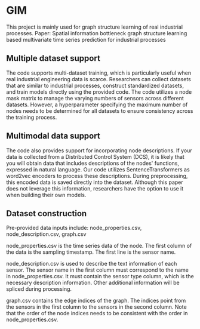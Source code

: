 # GIM
This project is mainly used for graph structure learning of real industrial processes. Paper: Spatial information bottleneck graph structure learning based multivariate time series prediction for industrial processes
## Multiple dataset support
The code supports multi-dataset training, which is particularly useful when real industrial engineering data is scarce. Researchers can collect datasets that are similar to industrial processes, construct standardized datasets, and train models directly using the provided code. The code utilizes a node mask matrix to manage the varying numbers of sensors across different datasets. However, a hyperparameter specifying the maximum number of nodes needs to be determined for all datasets to ensure consistency across the training process.

## Multimodal data support
The code also provides support for incorporating node descriptions. If your data is collected from a Distributed Control System (DCS), it is likely that you will obtain data that includes descriptions of the nodes' functions, expressed in natural language. Our code utilizes SentenceTransformers as word2vec encoders to process these descriptions. During preprocessing, this encoded data is saved directly into the dataset. Although this paper does not leverage this information, researchers have the option to use it when building their own models.

## Dataset construction
Pre-provided data inputs include: node_properties.csv, node_description.csv, graph.csv

node_properties.csv is the time series data of the node. The first column of the data is the sampling timestamp. The first line is the sensor name.

node_description.csv is used to describe the text information of each sensor. The sensor name in the first column must correspond to the name in node_properties.csv. It must contain the sensor type column, which is the necessary description information. Other additional information will be spliced ​​during processing. 

graph.csv contains the edge indices of the graph. The indices point from the sensors in the first column to the sensors in the second column. Note that the order of the node indices needs to be consistent with the order in node_properties.csv. 

